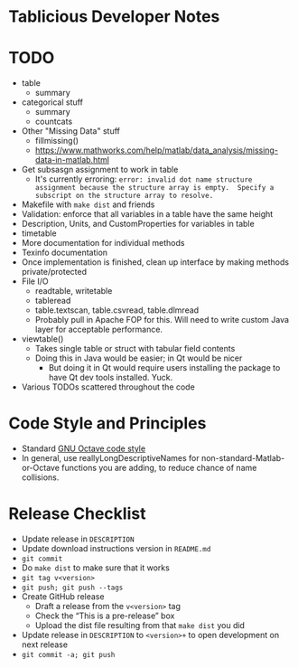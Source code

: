 Tablicious Developer Notes
==========================

# TODO

* table
  * summary
* categorical stuff
  * summary
  * countcats
* Other "Missing Data" stuff
  * fillmissing()
  * https://www.mathworks.com/help/matlab/data_analysis/missing-data-in-matlab.html
* Get subsasgn assignment to work in table
  * It's currently erroring: `error: invalid dot name structure assignment because the structure array is empty.  Specify a subscript on the structure array to resolve.`
* Makefile with `make dist` and friends
* Validation: enforce that all variables in a table have the same height
* Description, Units, and CustomProperties for variables in table
* timetable
* More documentation for individual methods
* Texinfo documentation
* Once implementation is finished, clean up interface by making methods private/protected
* File I/O
  * readtable, writetable
  * tableread
  * table.textscan, table.csvread, table.dlmread
  * Probably pull in Apache FOP for this. Will need to write custom Java layer for acceptable performance.
* viewtable()
  * Takes single table or struct with tabular field contents
  * Doing this in Java would be easier; in Qt would be nicer
    * But doing it in Qt would require users installing the package to have Qt dev tools installed. Yuck.
* Various TODOs scattered throughout the code

# Code Style and Principles

* Standard [GNU Octave code style](https://wiki.octave.org/Octave_style_guide)
* In general, use reallyLongDescriptiveNames for non-standard-Matlab-or-Octave functions you are adding, to reduce chance of name collisions.

# Release Checklist

* Update release in `DESCRIPTION`
* Update download instructions version in `README.md`
* `git commit`
* Do `make dist` to make sure that it works
* `git tag v<version>`
* `git push; git push --tags`
* Create GitHub release
  * Draft a release from the `v<version>` tag
  * Check the “This is a pre-release” box
  * Upload the dist file resulting from that `make dist` you did
* Update release in `DESCRIPTION` to `<version>+` to open development on next release
* `git commit -a; git push`
